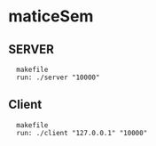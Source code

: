 
# maticeSem
 ## SERVER
	  makefile
	  run: ./server "10000"
## Client  
	  makefile
	  run: ./client "127.0.0.1" "10000"
